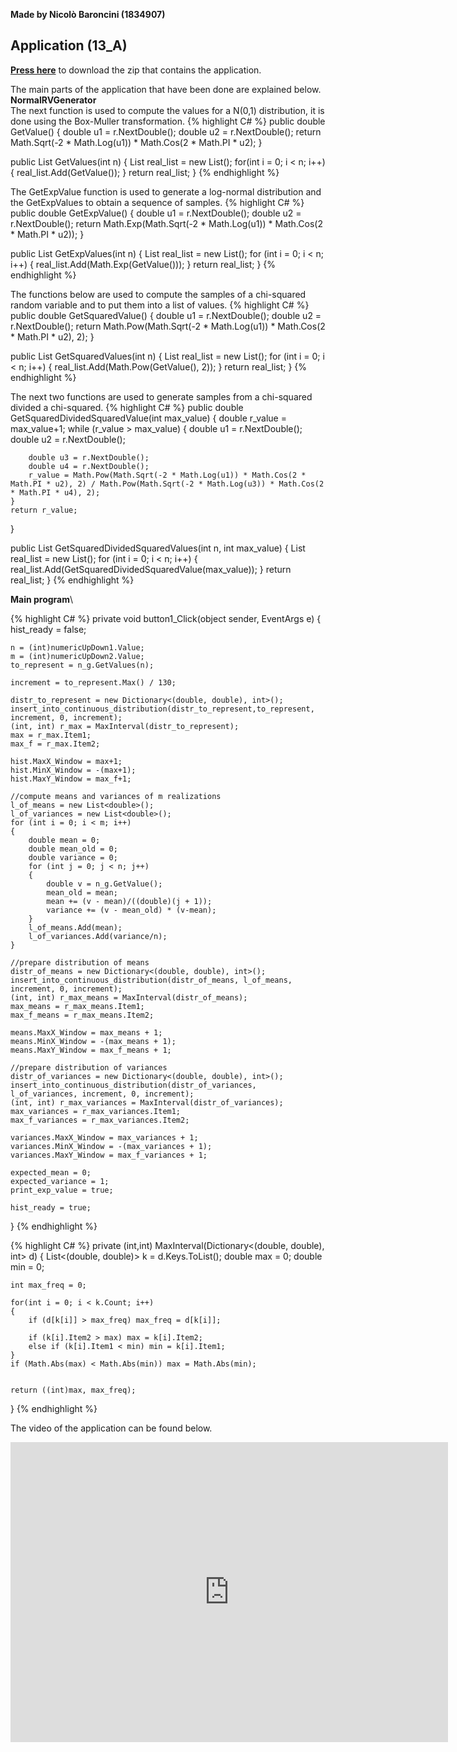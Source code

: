 **Made by Nicolò Baroncini (1834907)**
## Application (13_A)
**[Press here](https://drive.google.com/file/d/1bfZ62RG0BqbqtVaTOSY6wPBZPHVzPx93/view?usp=sharing)** to download the zip that contains the application.

The main parts of the application that have been done are explained below.
**NormalRVGenerator**\
The next function is used to compute the values for a N(0,1) distribution, it is done using the Box-Muller transformation.
{% highlight C# %}
public double GetValue()
{
    double u1 = r.NextDouble();
    double u2 = r.NextDouble();
    return Math.Sqrt(-2 * Math.Log(u1)) * Math.Cos(2 * Math.PI * u2);
}

public List<double> GetValues(int n)
{
    List<double> real_list = new List<double>();
    for(int i = 0; i < n; i++)
    {
        real_list.Add(GetValue());
    }
    return real_list;
}
{% endhighlight %}

The GetExpValue function is used to generate a log-normal distribution and the GetExpValues to obtain a sequence of samples.
{% highlight C# %}
public double GetExpValue()
{
    double u1 = r.NextDouble();
    double u2 = r.NextDouble();
    return Math.Exp(Math.Sqrt(-2 * Math.Log(u1)) * Math.Cos(2 * Math.PI * u2));
}

public List<double> GetExpValues(int n)
{
    List<double> real_list = new List<double>();
    for (int i = 0; i < n; i++)
    {
        real_list.Add(Math.Exp(GetValue()));
    }
    return real_list;
}
{% endhighlight %}

The functions below are used to compute the samples of a chi-squared random variable and to put them into a list of values.
{% highlight C# %}
public double GetSquaredValue()
{
    double u1 = r.NextDouble();
    double u2 = r.NextDouble();
    return Math.Pow(Math.Sqrt(-2 * Math.Log(u1)) * Math.Cos(2 * Math.PI * u2), 2);
}

public List<double> GetSquaredValues(int n)
{
    List<double> real_list = new List<double>();
    for (int i = 0; i < n; i++)
    {
        real_list.Add(Math.Pow(GetValue(), 2));
    }
    return real_list;
}
{% endhighlight %}

The next two functions are used to generate samples from a chi-squared divided a chi-squared.
{% highlight C# %}
public double GetSquaredDividedSquaredValue(int max_value)
{
    double r_value = max_value+1;
    while (r_value > max_value)
    {
        double u1 = r.NextDouble();
        double u2 = r.NextDouble();

        double u3 = r.NextDouble();
        double u4 = r.NextDouble();
        r_value = Math.Pow(Math.Sqrt(-2 * Math.Log(u1)) * Math.Cos(2 * Math.PI * u2), 2) / Math.Pow(Math.Sqrt(-2 * Math.Log(u3)) * Math.Cos(2 * Math.PI * u4), 2);
    }
    return r_value;
}

public List<double> GetSquaredDividedSquaredValues(int n, int max_value)
{
    List<double> real_list = new List<double>();
    for (int i = 0; i < n; i++)
    {
        real_list.Add(GetSquaredDividedSquaredValue(max_value));
    }
    return real_list;
}
{% endhighlight %}

**Main program**\
                          
{% highlight C# %}
private void button1_Click(object sender, EventArgs e)
{
    hist_ready = false;

    n = (int)numericUpDown1.Value;
    m = (int)numericUpDown2.Value;
    to_represent = n_g.GetValues(n);

    increment = to_represent.Max() / 130;

    distr_to_represent = new Dictionary<(double, double), int>();
    insert_into_continuous_distribution(distr_to_represent,to_represent, increment, 0, increment);
    (int, int) r_max = MaxInterval(distr_to_represent);
    max = r_max.Item1;
    max_f = r_max.Item2;

    hist.MaxX_Window = max+1;
    hist.MinX_Window = -(max+1);
    hist.MaxY_Window = max_f+1;

    //compute means and variances of m realizations
    l_of_means = new List<double>();
    l_of_variances = new List<double>();
    for (int i = 0; i < m; i++)
    {
        double mean = 0;
        double mean_old = 0;
        double variance = 0;
        for (int j = 0; j < n; j++)
        {
            double v = n_g.GetValue();
            mean_old = mean;
            mean += (v - mean)/((double)(j + 1));
            variance += (v - mean_old) * (v-mean);
        }
        l_of_means.Add(mean);
        l_of_variances.Add(variance/n);
    }

    //prepare distribution of means
    distr_of_means = new Dictionary<(double, double), int>();
    insert_into_continuous_distribution(distr_of_means, l_of_means, increment, 0, increment);
    (int, int) r_max_means = MaxInterval(distr_of_means);
    max_means = r_max_means.Item1;
    max_f_means = r_max_means.Item2;

    means.MaxX_Window = max_means + 1;
    means.MinX_Window = -(max_means + 1);
    means.MaxY_Window = max_f_means + 1;

    //prepare distribution of variances
    distr_of_variances = new Dictionary<(double, double), int>();
    insert_into_continuous_distribution(distr_of_variances, l_of_variances, increment, 0, increment);
    (int, int) r_max_variances = MaxInterval(distr_of_variances);
    max_variances = r_max_variances.Item1;
    max_f_variances = r_max_variances.Item2;

    variances.MaxX_Window = max_variances + 1;
    variances.MinX_Window = -(max_variances + 1);
    variances.MaxY_Window = max_f_variances + 1;

    expected_mean = 0;
    expected_variance = 1;
    print_exp_value = true;

    hist_ready = true;
}
{% endhighlight %}

{% highlight C# %}
private (int,int) MaxInterval(Dictionary<(double, double), int> d)
{
    List<(double, double)> k = d.Keys.ToList();
    double max = 0;
    double min = 0;

    int max_freq = 0;

    for(int i = 0; i < k.Count; i++)
    {
        if (d[k[i]] > max_freq) max_freq = d[k[i]];

        if (k[i].Item2 > max) max = k[i].Item2;
        else if (k[i].Item1 < min) min = k[i].Item1;
    }
    if (Math.Abs(max) < Math.Abs(min)) max = Math.Abs(min);


    return ((int)max, max_freq);
}
{% endhighlight %}

The video of the application can be found below.
<iframe src="https://user-images.githubusercontent.com/78324346/143020673-03b7c3f5-faed-487a-81e1-07f6655a783f.mp4" width="700" height="480" frameborder="0" allowfullscreen=""> </iframe>
